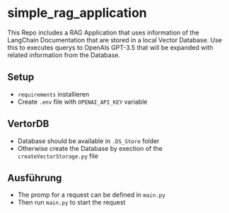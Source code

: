 # simple_rag_application
This Repo includes a RAG Application that uses information of the LangChain Documentation that are stored in a local Vector Database.
Use this to executes querys to OpenAIs GPT-3.5 that will be expanded with related information from the Database.

## Setup
- `requirements` installieren
- Create `.env` file with `OPENAI_API_KEY` variable

## VertorDB
- Database should be available in `.DS_Store` folder
- Otherwise create the Database by exection of the `createVectorStorage.py` file

## Ausführung
- The promp for a request can be defined in `main.py`
- Then run `main.py` to start the request
